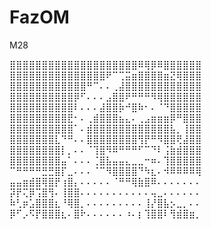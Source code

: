# FazOM
M28

⣿⣿⣿⣿⣿⣿⣿⣿⣿⣿⣿⣿⣿⣿⣿⣿⣿⣿⣿⣿⠿⢿⡿⠿⣿⣿⣿⣿⣿⣿ <br>
⣿⣿⣿⣿⣿⣿⣿⣿⣿⣿⣿⣿⣿⣿⣿⠟⠉⢉⣭⣶⣿⣿⣿⣿⣶⣝⢿⣿⣿⣿ <br>
⣿⣿⣿⣿⣿⣿⣿⣿⣿⣿⣿⣿⠛⠉⠄⠄⢀⣼⣿⣿⣿⣿⣿⣿⣿⣿⣿⣿⣿⣿ <br>
⣿⣿⣿⣿⣿⣿⣿⣿⣿⣿⡿⠋⠄⠄⠄⣠⣿⣿⠟⠛⠛⠛⠻⢿⣿⣿⣿⣿⣿⣿ <br>
⣿⣿⣿⣿⣿⣿⣿⣿⣿⣿⠇⠄⠄⠄⣼⣿⣿⡷⠚⣿⠷⠂⠄⠈⠙⣿⣿⣿⣿⣿ <br>
⣿⣿⣿⣿⣿⣿⣿⣿⣿⣟⠂⠄⢀⣾⣿⣿⣿⣦⣄⠄⢀⣠⣶⣶⣶⡿⠛⣿⣿⣿ <br>
⣿⣿⣿⣿⣿⣿⣿⣿⣿⣿⠁⠄⣾⣿⣿⣿⣿⣿⣿⣿⣿⣿⣿⣿⣿⣧⡀⢸⣿⣿ <br>
⣿⣿⣿⣿⣿⣿⣿⣇⠙⠛⠄⠄⣿⣿⣿⣿⣿⣿⣿⣿⢻⡟⠛⠻⣿⣿⢟⣼⣿⣿ <br>
⣿⣿⣿⣿⣿⣿⣿⣿⡇⡀⠄⠄⠈⢹⣿⠻⠿⠛⠛⠛⠋⠉⠙⠇⢨⣷⣾⣿⣿⣿ <br>
⣿⣿⣿⣿⣿⣿⣿⣿⣤⠁⠄⠄⠄⢈⣿⣧⣤⣤⣄⣀⣀⠒⠶⠄⢹⣿⣿⣿⣿⣿ <br>
⠉⠛⠛⠛⠛⣛⣛⣿⡏⣀⠄⠄⠄⠈⠉⠻⣿⣿⣿⣿⠙⠳⣆⠄⠺⠿⠿⠿⠿⢿ <br>
⣤⣤⣶⣾⣿⢿⣿⡟⢰⣿⡄⠄⠄⠄⠄⠄⠈⠛⠛⢿⣷⣿⠿⠄⠄⠄⠄⠄⠄⠄ <br>
⡽⡟⢍⡿⢩⣿⢻⠄⢸⣿⣿⠄⠄⠄⠄⠄⠄⠄⠄⠄⠄⠄⢤⣀⠄⠄⠄⠄⠄⠄ <br>
⠷⢃⡶⣡⣿⣿⣿⣆⠘⢿⣿⡀⠄⠄⠄⠄⠄⠄⠄⠄⠄⢸⡜⣿⣧⡢⣀⡀⠄⠄ <br>
⡿⠋⡠⠫⡟⣿⣿⣿⣆⠄⣿⠗⠄⠄⠄⠄⠄⠄⠰⠄⡆⢹⣿⣿⠇⢻⣾⣿⣶⡀ <br>

